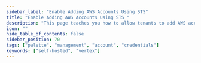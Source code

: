 ```yaml
---
sidebar_label: "Enable Adding AWS Accounts Using STS"
title: "Enable Adding AWS Accounts Using STS "
description: "This page teaches you how to allow tenants to add AWS accounts using STS."
icon: ""
hide_table_of_contents: false
sidebar_position: 70
tags: ["palette", "management", "account", "credentials"]
keywords: ["self-hosted", "vertex"]
---
```


<PartialsComponent category="self-hosted" name="sts-config" edition="VerteX" />
